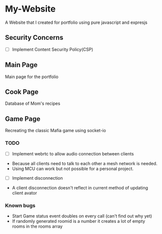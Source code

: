 # My-Website
A Website that I created for portfolio using pure javascript and expresjs

## **Security Concerns**
- [ ] Implement Content Security Policy(CSP)

## **Main Page**
Main page for the portfolio

## **Cook Page**
Database of Mom's recipes

## **Game Page**
Recreating the classic Mafia game using socket-io 

### TODO
- [ ] Implement webrtc to allow audio connection between clients
- Because all clients need to talk to each other a mesh network is needed.
- Using MCU can work but not possible for a personal project.

- [ ] Implement disconnection 
- A client disconnection doesn't reflect in current method of updating client avator 

### Known bugs
- Start Game status event doubles on every call (can't find out why yet)
- If randomly generated roomid is a number it creates a lot of empty rooms in the rooms array 

